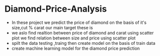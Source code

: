 # Diamond-Price-Analysis

* In these project we predict the price of diamond on the basis of it's size,cut % carat our main target these is
* we aslo find realtion between price of diamond  and carat using scatter plot we find relation between size and price using scatter plot
* spilt the data testing ,traing then create model on the basis of train data
* create machine learning model for the diamond price prediction

